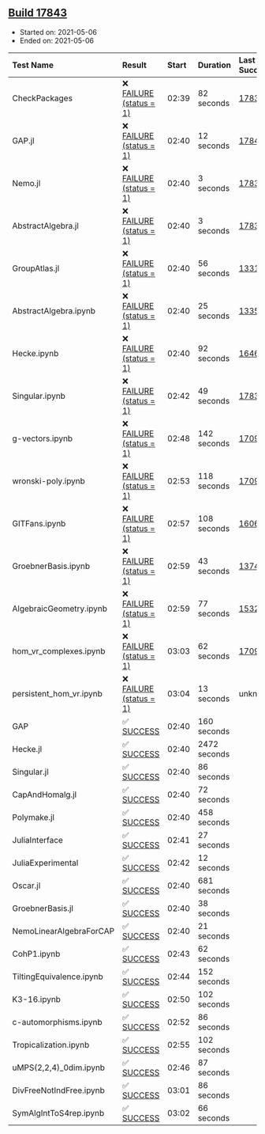 ## [Build 17843](https://oscarci.mathematik.uni-kl.de/job/oscar/17843/)

* Started on: 2021-05-06
* Ended on: 2021-05-06

| Test Name    | Result | Start | Duration | Last Success | First Failure |
|:-------------|:-------|:------|:---------|:-------------|:--------------|
| CheckPackages | ❌ [FAILURE (status = 1)](https://oscarci.mathematik.uni-kl.de/job/oscar/17843/artifact/logs/build-17843/CheckPackages.log) | 02:39 | 82 seconds | [17832](https://oscarci.mathematik.uni-kl.de/job/oscar/17832/) | [17833](https://oscarci.mathematik.uni-kl.de/job/oscar/17833/) |
| GAP.jl | ❌ [FAILURE (status = 1)](https://oscarci.mathematik.uni-kl.de/job/oscar/17843/artifact/logs/build-17843/GAP.jl.log) | 02:40 | 12 seconds | [17842](https://oscarci.mathematik.uni-kl.de/job/oscar/17842/) | [17843](https://oscarci.mathematik.uni-kl.de/job/oscar/17843/) |
| Nemo.jl | ❌ [FAILURE (status = 1)](https://oscarci.mathematik.uni-kl.de/job/oscar/17843/artifact/logs/build-17843/Nemo.jl.log) | 02:40 | 3 seconds | [17835](https://oscarci.mathematik.uni-kl.de/job/oscar/17835/) | [17836](https://oscarci.mathematik.uni-kl.de/job/oscar/17836/) |
| AbstractAlgebra.jl | ❌ [FAILURE (status = 1)](https://oscarci.mathematik.uni-kl.de/job/oscar/17843/artifact/logs/build-17843/AbstractAlgebra.jl.log) | 02:40 | 3 seconds | [17831](https://oscarci.mathematik.uni-kl.de/job/oscar/17831/) | [17832](https://oscarci.mathematik.uni-kl.de/job/oscar/17832/) |
| GroupAtlas.jl | ❌ [FAILURE (status = 1)](https://oscarci.mathematik.uni-kl.de/job/oscar/17843/artifact/logs/build-17843/GroupAtlas.jl.log) | 02:40 | 56 seconds | [13311](https://oscarci.mathematik.uni-kl.de/job/oscar/13311/) | [13312](https://oscarci.mathematik.uni-kl.de/job/oscar/13312/) |
| AbstractAlgebra.ipynb | ❌ [FAILURE (status = 1)](https://oscarci.mathematik.uni-kl.de/job/oscar/17843/artifact/logs/build-17843/AbstractAlgebra.ipynb.log) | 02:40 | 25 seconds | [13355](https://oscarci.mathematik.uni-kl.de/job/oscar/13355/) | [13356](https://oscarci.mathematik.uni-kl.de/job/oscar/13356/) |
| Hecke.ipynb | ❌ [FAILURE (status = 1)](https://oscarci.mathematik.uni-kl.de/job/oscar/17843/artifact/logs/build-17843/Hecke.ipynb.log) | 02:40 | 92 seconds | [16463](https://oscarci.mathematik.uni-kl.de/job/oscar/16463/) | [16464](https://oscarci.mathematik.uni-kl.de/job/oscar/16464/) |
| Singular.ipynb | ❌ [FAILURE (status = 1)](https://oscarci.mathematik.uni-kl.de/job/oscar/17843/artifact/logs/build-17843/Singular.ipynb.log) | 02:42 | 49 seconds | [17835](https://oscarci.mathematik.uni-kl.de/job/oscar/17835/) | [17836](https://oscarci.mathematik.uni-kl.de/job/oscar/17836/) |
| g-vectors.ipynb | ❌ [FAILURE (status = 1)](https://oscarci.mathematik.uni-kl.de/job/oscar/17843/artifact/logs/build-17843/g-vectors.ipynb.log) | 02:48 | 142 seconds | [17099](https://oscarci.mathematik.uni-kl.de/job/oscar/17099/) | [17100](https://oscarci.mathematik.uni-kl.de/job/oscar/17100/) |
| wronski-poly.ipynb | ❌ [FAILURE (status = 1)](https://oscarci.mathematik.uni-kl.de/job/oscar/17843/artifact/logs/build-17843/wronski-poly.ipynb.log) | 02:53 | 118 seconds | [17098](https://oscarci.mathematik.uni-kl.de/job/oscar/17098/) | [17099](https://oscarci.mathematik.uni-kl.de/job/oscar/17099/) |
| GITFans.ipynb | ❌ [FAILURE (status = 1)](https://oscarci.mathematik.uni-kl.de/job/oscar/17843/artifact/logs/build-17843/GITFans.ipynb.log) | 02:57 | 108 seconds | [16068](https://oscarci.mathematik.uni-kl.de/job/oscar/16068/) | [16069](https://oscarci.mathematik.uni-kl.de/job/oscar/16069/) |
| GroebnerBasis.ipynb | ❌ [FAILURE (status = 1)](https://oscarci.mathematik.uni-kl.de/job/oscar/17843/artifact/logs/build-17843/GroebnerBasis.ipynb.log) | 02:59 | 43 seconds | [13748](https://oscarci.mathematik.uni-kl.de/job/oscar/13748/) | [13749](https://oscarci.mathematik.uni-kl.de/job/oscar/13749/) |
| AlgebraicGeometry.ipynb | ❌ [FAILURE (status = 1)](https://oscarci.mathematik.uni-kl.de/job/oscar/17843/artifact/logs/build-17843/AlgebraicGeometry.ipynb.log) | 02:59 | 77 seconds | [15322](https://oscarci.mathematik.uni-kl.de/job/oscar/15322/) | [15323](https://oscarci.mathematik.uni-kl.de/job/oscar/15323/) |
| hom_vr_complexes.ipynb | ❌ [FAILURE (status = 1)](https://oscarci.mathematik.uni-kl.de/job/oscar/17843/artifact/logs/build-17843/hom_vr_complexes.ipynb.log) | 03:03 | 62 seconds | [17099](https://oscarci.mathematik.uni-kl.de/job/oscar/17099/) | [17100](https://oscarci.mathematik.uni-kl.de/job/oscar/17100/) |
| persistent_hom_vr.ipynb | ❌ [FAILURE (status = 1)](https://oscarci.mathematik.uni-kl.de/job/oscar/17843/artifact/logs/build-17843/persistent_hom_vr.ipynb.log) | 03:04 | 13 seconds | unknown | unknown |
| GAP | ✅ [SUCCESS](https://oscarci.mathematik.uni-kl.de/job/oscar/17843/artifact/logs/build-17843/GAP.log) | 02:40 | 160 seconds |  |  |
| Hecke.jl | ✅ [SUCCESS](https://oscarci.mathematik.uni-kl.de/job/oscar/17843/artifact/logs/build-17843/Hecke.jl.log) | 02:40 | 2472 seconds |  |  |
| Singular.jl | ✅ [SUCCESS](https://oscarci.mathematik.uni-kl.de/job/oscar/17843/artifact/logs/build-17843/Singular.jl.log) | 02:40 | 86 seconds |  |  |
| CapAndHomalg.jl | ✅ [SUCCESS](https://oscarci.mathematik.uni-kl.de/job/oscar/17843/artifact/logs/build-17843/CapAndHomalg.jl.log) | 02:40 | 72 seconds |  |  |
| Polymake.jl | ✅ [SUCCESS](https://oscarci.mathematik.uni-kl.de/job/oscar/17843/artifact/logs/build-17843/Polymake.jl.log) | 02:40 | 458 seconds |  |  |
| JuliaInterface | ✅ [SUCCESS](https://oscarci.mathematik.uni-kl.de/job/oscar/17843/artifact/logs/build-17843/JuliaInterface.log) | 02:41 | 27 seconds |  |  |
| JuliaExperimental | ✅ [SUCCESS](https://oscarci.mathematik.uni-kl.de/job/oscar/17843/artifact/logs/build-17843/JuliaExperimental.log) | 02:42 | 12 seconds |  |  |
| Oscar.jl | ✅ [SUCCESS](https://oscarci.mathematik.uni-kl.de/job/oscar/17843/artifact/logs/build-17843/Oscar.jl.log) | 02:40 | 681 seconds |  |  |
| GroebnerBasis.jl | ✅ [SUCCESS](https://oscarci.mathematik.uni-kl.de/job/oscar/17843/artifact/logs/build-17843/GroebnerBasis.jl.log) | 02:40 | 38 seconds |  |  |
| NemoLinearAlgebraForCAP | ✅ [SUCCESS](https://oscarci.mathematik.uni-kl.de/job/oscar/17843/artifact/logs/build-17843/NemoLinearAlgebraForCAP.log) | 02:40 | 21 seconds |  |  |
| CohP1.ipynb | ✅ [SUCCESS](https://oscarci.mathematik.uni-kl.de/job/oscar/17843/artifact/logs/build-17843/CohP1.ipynb.log) | 02:43 | 62 seconds |  |  |
| TiltingEquivalence.ipynb | ✅ [SUCCESS](https://oscarci.mathematik.uni-kl.de/job/oscar/17843/artifact/logs/build-17843/TiltingEquivalence.ipynb.log) | 02:44 | 152 seconds |  |  |
| K3-16.ipynb | ✅ [SUCCESS](https://oscarci.mathematik.uni-kl.de/job/oscar/17843/artifact/logs/build-17843/K3-16.ipynb.log) | 02:50 | 102 seconds |  |  |
| c-automorphisms.ipynb | ✅ [SUCCESS](https://oscarci.mathematik.uni-kl.de/job/oscar/17843/artifact/logs/build-17843/c-automorphisms.ipynb.log) | 02:52 | 86 seconds |  |  |
| Tropicalization.ipynb | ✅ [SUCCESS](https://oscarci.mathematik.uni-kl.de/job/oscar/17843/artifact/logs/build-17843/Tropicalization.ipynb.log) | 02:55 | 102 seconds |  |  |
| uMPS(2,2,4)_0dim.ipynb | ✅ [SUCCESS](https://oscarci.mathematik.uni-kl.de/job/oscar/17843/artifact/logs/build-17843/uMPS-2-2-4-_0dim.ipynb.log) | 02:46 | 87 seconds |  |  |
| DivFreeNotIndFree.ipynb | ✅ [SUCCESS](https://oscarci.mathematik.uni-kl.de/job/oscar/17843/artifact/logs/build-17843/DivFreeNotIndFree.ipynb.log) | 03:01 | 86 seconds |  |  |
| SymAlgIntToS4rep.ipynb | ✅ [SUCCESS](https://oscarci.mathematik.uni-kl.de/job/oscar/17843/artifact/logs/build-17843/SymAlgIntToS4rep.ipynb.log) | 03:02 | 66 seconds |  |  |
